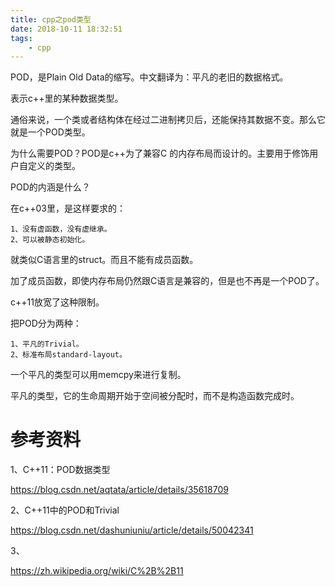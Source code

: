 ```yaml
---
title: cpp之pod类型
date: 2018-10-11 18:32:51
tags:
	- cpp
---
```




POD，是Plain Old Data的缩写。中文翻译为：平凡的老旧的数据格式。

表示c++里的某种数据类型。

通俗来说，一个类或者结构体在经过二进制拷贝后，还能保持其数据不变。那么它就是一个POD类型。

为什么需要POD？POD是c++为了兼容C 的内存布局而设计的。主要用于修饰用户自定义的类型。

POD的内涵是什么？

在c++03里，是这样要求的：

```
1、没有虚函数，没有虚继承。
2、可以被静态初始化。
```

就类似C语言里的struct。而且不能有成员函数。

加了成员函数，即使内存布局仍然跟C语言是兼容的，但是也不再是一个POD了。

c++11放宽了这种限制。

把POD分为两种：

```
1、平凡的Trivial。
2、标准布局standard-layout。
```

一个平凡的类型可以用memcpy来进行复制。

平凡的类型，它的生命周期开始于空间被分配时，而不是构造函数完成时。











# 参考资料

1、C++11：POD数据类型

https://blog.csdn.net/aqtata/article/details/35618709

2、C++11中的POD和Trivial

https://blog.csdn.net/dashuniuniu/article/details/50042341

3、

https://zh.wikipedia.org/wiki/C%2B%2B11